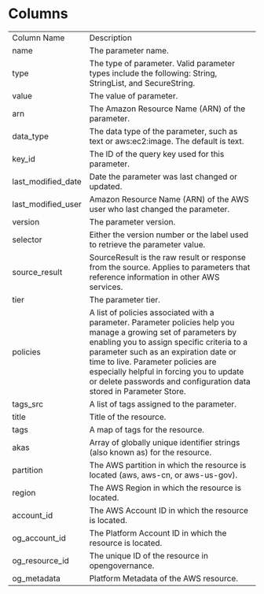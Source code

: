 # Columns  

<table>
	<tr><td>Column Name</td><td>Description</td></tr>
	<tr><td>name</td><td>The parameter name.</td></tr>
	<tr><td>type</td><td>The type of parameter. Valid parameter types include the following: String, StringList, and SecureString.</td></tr>
	<tr><td>value</td><td>The value of parameter.</td></tr>
	<tr><td>arn</td><td>The Amazon Resource Name (ARN) of the parameter.</td></tr>
	<tr><td>data_type</td><td>The data type of the parameter, such as text or aws:ec2:image. The default is text.</td></tr>
	<tr><td>key_id</td><td>The ID of the query key used for this parameter.</td></tr>
	<tr><td>last_modified_date</td><td>Date the parameter was last changed or updated.</td></tr>
	<tr><td>last_modified_user</td><td>Amazon Resource Name (ARN) of the AWS user who last changed the parameter.</td></tr>
	<tr><td>version</td><td>The parameter version.</td></tr>
	<tr><td>selector</td><td>Either the version number or the label used to retrieve the parameter value.</td></tr>
	<tr><td>source_result</td><td>SourceResult is the raw result or response from the source. Applies to parameters that reference information in other AWS services.</td></tr>
	<tr><td>tier</td><td>The parameter tier.</td></tr>
	<tr><td>policies</td><td>A list of policies associated with a parameter. Parameter policies help you manage a growing set of parameters by enabling you to assign specific criteria to a parameter such as an expiration date or time to live. Parameter policies are especially helpful in forcing you to update or delete passwords and configuration data stored in Parameter Store.</td></tr>
	<tr><td>tags_src</td><td>A list of tags assigned to the parameter.</td></tr>
	<tr><td>title</td><td>Title of the resource.</td></tr>
	<tr><td>tags</td><td>A map of tags for the resource.</td></tr>
	<tr><td>akas</td><td>Array of globally unique identifier strings (also known as) for the resource.</td></tr>
	<tr><td>partition</td><td>The AWS partition in which the resource is located (aws, aws-cn, or aws-us-gov).</td></tr>
	<tr><td>region</td><td>The AWS Region in which the resource is located.</td></tr>
	<tr><td>account_id</td><td>The AWS Account ID in which the resource is located.</td></tr>
	<tr><td>og_account_id</td><td>The Platform Account ID in which the resource is located.</td></tr>
	<tr><td>og_resource_id</td><td>The unique ID of the resource in opengovernance.</td></tr>
	<tr><td>og_metadata</td><td>Platform Metadata of the AWS resource.</td></tr>
</table>